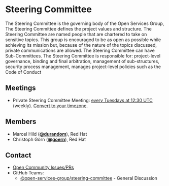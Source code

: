 <!---
This is an autogenerated file!

Please do not edit this file directly, but instead make changes to the
sigs.yaml file in the project root.

This file is part of https://github.com/open-services-group/community

To understand how this file is generated, see https://git.k8s.io/community/generator/README.md
--->
# Steering Committee

The Steering Committee is the governing body of the Open Services Group, The Steering Committee defines the project values and structure. The Steering Committee are named people that are chartered to take on sensitive topics. This group is encouraged to be as open as possible while achieving its mission but, because of the nature of the topics discussed, private communications are allowed. The Steering Committee can have Sub-Committees. The Steering Committee is responsible for: project-level governance, binding and final arbitration, management of sub-structures, security process management, manages project-level policies such as the Code of Conduct


## Meetings
* Private Steering Committee Meeting: [every Tuesdays at 12:30 UTC]() (weekly). [Convert to your timezone](http://www.thetimezoneconverter.com/?t=12:30&tz=UTC).

## Members

* Marcel Hild (**[@durandom](https://github.com/durandom)**), Red Hat
* Christoph Görn (**[@goern](https://github.com/goern)**), Red Hat

## Contact
- [Open Community Issues/PRs](https://github.com/open-services-group/community/labels/committee%2Fsteering)
- GitHub Teams:
    - [@open-services-group/steering-committee](https://github.com/orgs/open-services-group/teams/steering-committee) - General Discussion

[subproject-definition]: https://github.com/open-services-group/community/blob/master/governance.md#subprojects
<!-- BEGIN CUSTOM CONTENT -->

<!-- END CUSTOM CONTENT -->
